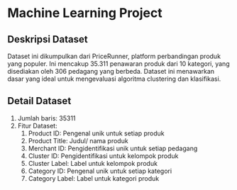 # Machine Learning Project

## Deskripsi Dataset
Dataset ini dikumpulkan dari PriceRunner, platform perbandingan produk yang populer. Ini mencakup 35.311 penawaran produk dari 10 kategori, yang disediakan oleh 306 pedagang yang berbeda. Dataset ini menawarkan dasar yang ideal untuk mengevaluasi algoritma clustering dan klasifikasi.

## Detail Dataset
1. Jumlah baris: 35311
2. Fitur Dataset:
   1. Product ID: Pengenal unik untuk setiap produk
   2. Product Title: Judul/ nama produk
   3. Merchant ID: Pengidentifikasi unik untuk setiap pedagang
   4. Cluster ID: Pengidentifikasi untuk kelompok produk
   5. Cluster Label: Label untuk kelompok produk
   6. Category ID: Pengenal unik untuk setiap kategori
   7. Category Label: Label untuk kategori produk
